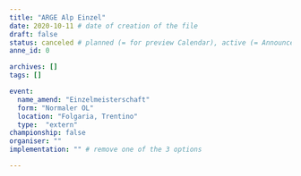 ```yaml
---
title: "ARGE Alp Einzel"
date: 2020-10-11 # date of creation of the file
draft: false
status: canceled # planned (= for preview Calendar), active (= Announcement...), done (=Results...)
anne_id: 0

archives: []
tags: []

event:
  name_amend: "Einzelmeisterschaft"
  form: "Normaler OL"
  location: "Folgaria, Trentino"
  type:  "extern"
championship: false
organiser: ""
implementation: "" # remove one of the 3 options

---
```


<!-- [Webseite des Veranstalters](https://www.olg-chur.ch/aktivitaeten/veranstaltungen/argealp2019.html) -->

